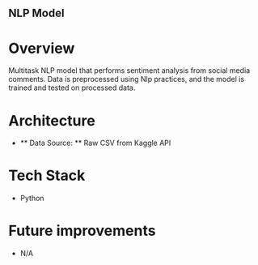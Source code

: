 ## NLP Model
# Overview
Multitask NLP model that performs sentiment analysis from social media comments. 
Data is preprocessed using Nlp practices, and the model is trained and tested on processed data.

# Architecture
- ** Data Source: ** Raw CSV from Kaggle API

# Tech Stack
- Python

# Future improvements
- N/A